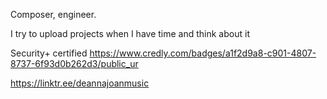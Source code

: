Composer, engineer. 

I try to upload projects when I have time and think about it

Security+ certified <https://www.credly.com/badges/a1f2d9a8-c901-4807-8737-6f93d0b262d3/public_ur>



https://linktr.ee/deannajoanmusic






<!---
multitalented/multitalented is a ✨ special ✨ repository because its `README.md` (this file) appears on your GitHub profile.
You can click the Preview link to take a look at your changes.
--->
